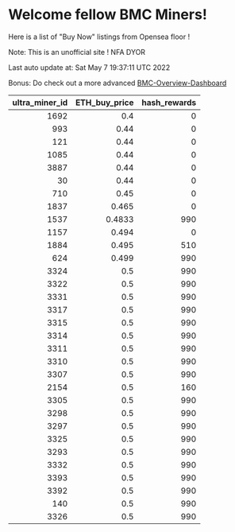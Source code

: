 # Welcome fellow BMC Miners!
Here is a list of "Buy Now" listings from Opensea floor !

Note: This is an unofficial site ! NFA DYOR

Last auto update at: Sat May  7 19:37:11 UTC 2022

Bonus: Do check out a more advanced [BMC-Overview-Dashboard](https://dune.com/defifunk/BMC-Overview-Dashboard)


|   ultra_miner_id |   ETH_buy_price |   hash_rewards |
|-----------------:|----------------:|---------------:|
|             1692 |          0.4    |              0 |
|              993 |          0.44   |              0 |
|              121 |          0.44   |              0 |
|             1085 |          0.44   |              0 |
|             3887 |          0.44   |              0 |
|               30 |          0.44   |              0 |
|              710 |          0.45   |              0 |
|             1837 |          0.465  |              0 |
|             1537 |          0.4833 |            990 |
|             1157 |          0.494  |              0 |
|             1884 |          0.495  |            510 |
|              624 |          0.499  |            990 |
|             3324 |          0.5    |            990 |
|             3322 |          0.5    |            990 |
|             3331 |          0.5    |            990 |
|             3317 |          0.5    |            990 |
|             3315 |          0.5    |            990 |
|             3314 |          0.5    |            990 |
|             3311 |          0.5    |            990 |
|             3310 |          0.5    |            990 |
|             3307 |          0.5    |            990 |
|             2154 |          0.5    |            160 |
|             3305 |          0.5    |            990 |
|             3298 |          0.5    |            990 |
|             3297 |          0.5    |            990 |
|             3325 |          0.5    |            990 |
|             3293 |          0.5    |            990 |
|             3332 |          0.5    |            990 |
|             3393 |          0.5    |            990 |
|             3392 |          0.5    |            990 |
|              140 |          0.5    |            990 |
|             3326 |          0.5    |            990 |